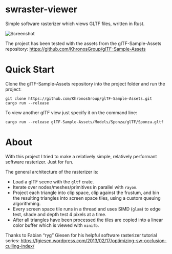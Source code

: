 # swraster-viewer
Simple software rasterizer which views GLTF files, written in Rust.

![Screenshot](https://github.com/user-attachments/assets/7ab18e2f-8c85-4ef7-a2f4-2e061f5f7840)

The project has been tested with the assets from the glTF-Sample-Assets repository: https://github.com/KhronosGroup/glTF-Sample-Assets

# Quick Start
Clone the glTF-Sample-Assets repository into the project folder and run the project:
```
git clone https://github.com/KhronosGroup/glTF-Sample-Assets.git
cargo run --release
```

To view another glTF view just specify it on the command line:
```
cargo run --release glTF-Sample-Assets/Models/Sponza/glTF/Sponza.gltf
```

# About
With this project I tried to make a relatively simple, relatively performant software rasterizer. Just for fun.

The general architecture of the rasterizer is:
- Load a glTF scene with the `gltf` crate.
- Iterate over nodes/meshes/primitives in parallel with `rayon`.
- Project each triangle into clip space, clip against the frustum, and bin the resulting triangles into screen space tiles, using a custom queuing algorithming.
- Every screen space tile runs in a thread and uses SIMD (`glam`) to edge test, shade and depth test 4 pixels at a time.
- After all triangles have been processed the tiles are copied into a linear color buffer which is viewed with `minifb`.

Thanks to Fabian “ryg” Giesen for his helpful software rasterizer tutorial series: https://fgiesen.wordpress.com/2013/02/17/optimizing-sw-occlusion-culling-index/
